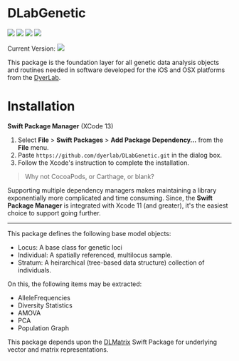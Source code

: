 # DLabGenetic

![](https://img.shields.io/badge/license-GPLv3-green) ![](https://img.shields.io/badge/swift-5.5-green) ![](https://img.shields.io/badge/iOS-14.0-green) ![](https://img.shields.io/badge/macOS-11-green) 

Current Version: ![](https://img.shields.io/github/v/tag/dyerlab/DLabGenetic?color=green)

This package is the foundation layer for all genetic data analysis objects and routines needed in software developed for the iOS and OSX platforms from the [DyerLab](https://dyerlab.org).   


<a name="Installation"></a>
# Installation

**Swift Package Manager** (XCode 13)

1. Select **File** > **Swift Packages** > **Add Package Dependency…** from the **File** menu.
2. Paste `https://github.com/dyerlab/DLabGenetic.git` in the dialog box.
3. Follow the Xcode's instruction to complete the installation.

> Why not CocoaPods, or Carthage, or blank?

Supporting multiple dependency managers makes maintaining a library exponentially more complicated and time consuming.  Since, the **Swift Package Manager** is integrated with Xcode 11 (and greater), it's the easiest choice to support going further.

---

This package defines the following base model objects:

- Locus: A base class for genetic loci
- Individual: A spatially referenced, multilocus sample.
- Stratum: A heirarchical (tree-based data structure) collection of individuals.

On this, the following items may be extracted:  

- AlleleFrequencies
- Diversity Statistics
- AMOVA
- PCA
- Population Graph

This package depends upon the [DLMatrix](https://github.com/dyerlab/DLMatrix) Swift Package for underlying vector and matrix representations.

